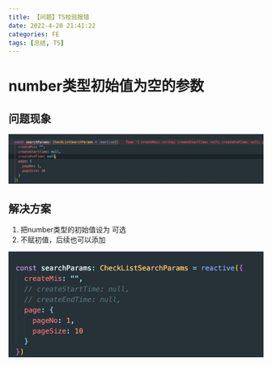 ```yaml
---
title: 【问题】TS校验报错
date: 2022-4-20 21:41:22
categories: FE
tags: [总结, TS]
---
```


# number类型初始值为空的参数
## 问题现象
![问题1](TS校验报错/Q1.png)

## 解决方案
1. 把number类型的初始值设为 可选
2. 不赋初值，后续也可以添加
<!--more-->

![解决1](TS校验报错/S1.png)